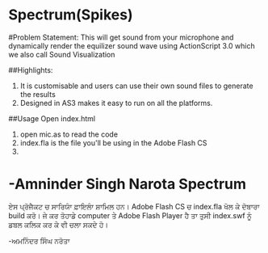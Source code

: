 Spectrum(Spikes)
========

#Problem Statement:
This will get sound from your microphone and dynamically render the equilizer sound wave using ActionScript 3.0 which we also call Sound Visualization

##Highlights:
1. It is customisable and users can use their own sound files to generate the results
2. Designed in AS3 makes it easy to run on all the platforms.

##Usage
Open index.html

1. open mic.as to read the code
2. index.fla is the file you'll be using in the Adobe Flash CS
3. 

-Amninder Singh Narota
Spectrum
==========

ਏਸ ਪ੍ਰੋਜੈਕਟ ਚ ਸਾਰਿਯਾੰ ਫ਼ਾਇਲਾੰ ਸ਼ਾਮਿਲ ਹਨ। Adobe Flash CS ਚ index.fla ਖੋਲ ਕੇ ਦੋਬਾਰਾ build ਕਰੋ। ਜੇ ਕਰ ਤੋਹਾਡੇ computer  ਤੇ  Adobe Flash Player ਹੈ ਤਾ ਤੁਸੀ index.swf ਨੂੰ ਡਬਲ ਕਲਿਕ ਕਰ ਕੇ ਵੀ ਚਲਾ ਸਕਦੇ ਹੋ।


-ਅਮਨਿੰਦਰ ਸਿੰਘ ਨਰੋਤਾ
